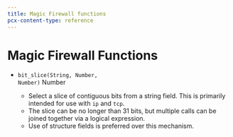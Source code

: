 ```yaml
---
title: Magic Firewall functions
pcx-content-type: reference
---
```


# Magic Firewall Functions

*   <code>bit\_slice(<Type>String</Type>, <Type>Number</Type>, <Type>Number</Type>)</code> <Type>Number</Type>

    *   Select a slice of contiguous bits from a string field. This is primarily intended for use with <code class="InlineCode">ip</code> and <code class="InlineCode">tcp</code>.
    *   The slice can be no longer than 31 bits, but multiple calls can be joined together via a logical expression.
    *   Use of structure fields is preferred over this mechanism.
